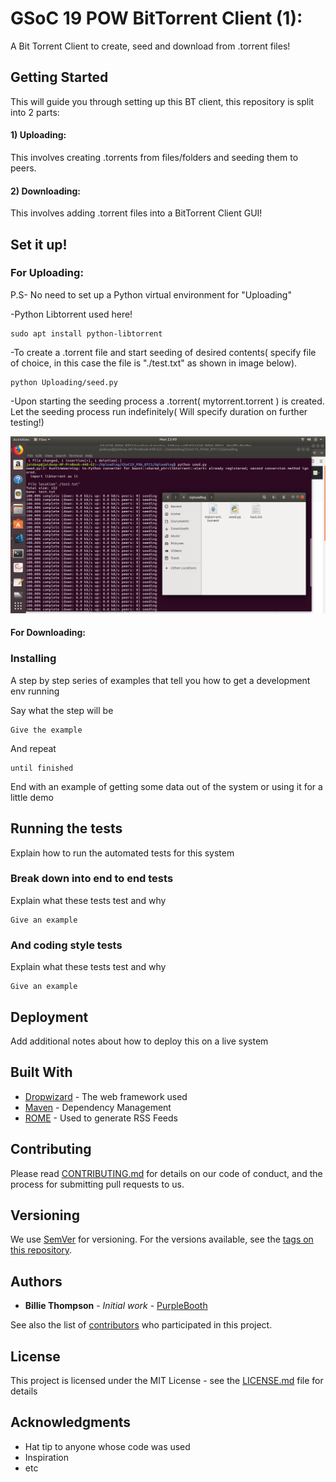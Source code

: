 # GSoC 19 POW BitTorrent Client (1):
A Bit Torrent Client to create, seed and download from .torrent files!

## Getting Started

This will guide you through setting up this BT client, this repository is split into 2 parts:

#### 1) Uploading:
This involves creating .torrents from files/folders and seeding them to peers.

#### 2) Downloading:
This involves adding .torrent files into a BitTorrent Client GUI!

## Set it up!

### For Uploading:
P.S- No need to set up a Python virtual environment for "Uploading"

-Python Libtorrent used here!
```
sudo apt install python-libtorrent
```
-To create a .torrent file and start seeding of desired contents( specify file of choice, in this case the file is "./test.txt" as shown in image below).
```
python Uploading/seed.py
```
-Upon starting the seeding process a .torrent( mytorrent.torrent ) is created. Let the seeding process run indefinitely( Will specify duration on further testing!)

![](images/seeding.png)

#### For Downloading:
### Installing

A step by step series of examples that tell you how to get a development env running

Say what the step will be

```
Give the example
```

And repeat

```
until finished
```

End with an example of getting some data out of the system or using it for a little demo

## Running the tests

Explain how to run the automated tests for this system

### Break down into end to end tests

Explain what these tests test and why

```
Give an example
```

### And coding style tests

Explain what these tests test and why

```
Give an example
```

## Deployment

Add additional notes about how to deploy this on a live system

## Built With

* [Dropwizard](http://www.dropwizard.io/1.0.2/docs/) - The web framework used
* [Maven](https://maven.apache.org/) - Dependency Management
* [ROME](https://rometools.github.io/rome/) - Used to generate RSS Feeds

## Contributing

Please read [CONTRIBUTING.md](https://gist.github.com/PurpleBooth/b24679402957c63ec426) for details on our code of conduct, and the process for submitting pull requests to us.

## Versioning

We use [SemVer](http://semver.org/) for versioning. For the versions available, see the [tags on this repository](https://github.com/your/project/tags). 

## Authors

* **Billie Thompson** - *Initial work* - [PurpleBooth](https://github.com/PurpleBooth)

See also the list of [contributors](https://github.com/your/project/contributors) who participated in this project.

## License

This project is licensed under the MIT License - see the [LICENSE.md](LICENSE.md) file for details

## Acknowledgments

* Hat tip to anyone whose code was used
* Inspiration
* etc

